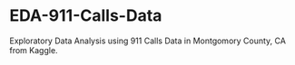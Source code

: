 # EDA-911-Calls-Data
Exploratory Data Analysis using 911 Calls Data in Montgomory County, CA from Kaggle.
